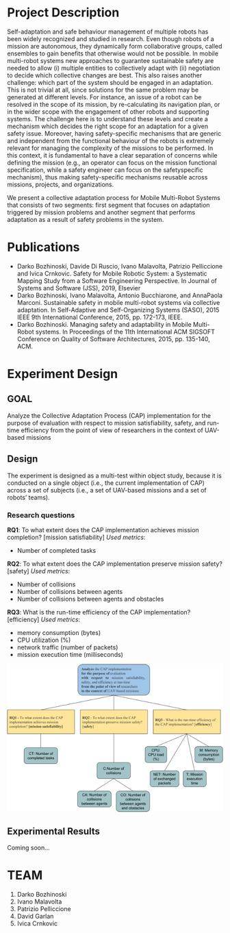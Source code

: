 # Project Description

Self-adaptation and safe behaviour management of multiple robots has been widely recognized and studied in research. Even though robots of a mission are autonomous, they dynamically form collaborative groups, called ensembles to gain benefits that otherwise would not be possible. In mobile multi-robot systems new approaches to guarantee sustainable safety are needed to allow (i) multiple entities to
collectively adapt with (ii) negotiation to decide which collective changes are best. This also raises another challenge: which part of the system should be engaged in an adaptation. This is not trivial at all, since solutions for the same problem may be generated at different levels. For instance, an issue of a robot can be resolved in the scope of its mission, by re-calculating its navigation plan, or in the wider scope with the engagement of other robots and supporting systems. The challenge here is to understand these levels and create a mechanism which decides the right scope for an adaptation for a given safety issue. Moreover, having safety-specific mechanisms that are generic and independent from the functional behaviour of the robots is extremely relevant for managing the complexity of
the missions to be performed. In this context, it is fundamental to have a clear separation of concerns while defining the mission (e.g., an operator can focus on the mission functional specification, while a safety engineer can focus on the safetyspecific mechanism), thus making safety-specific mechanisms reusable across missions, projects, and organizations.

We present a collective adaptation process for Mobile Multi-Robot Systems that consists of two segments: first segment that focuses on adaptation triggered by mission problems and another segment that performs adaptation as a result of safety problems in the system. 


# Publications

- Darko Bozhinoski, Davide Di Ruscio, Ivano Malavolta, Patrizio Pelliccione and Ivica Crnkovic. Safety for Mobile Robotic System: a Systematic Mapping Study from a Software Engineering Perspective. In Journal of Systems and Software (JSS), 2019, Elsevier 
- Darko Bozhinoski, Ivano Malavolta, Antonio Bucchiarone, and AnnaPaola Marconi. Sustainable safety in mobile multi-robot systems via collective adaptation. In Self-Adaptive and Self-Organizing Systems (SASO), 2015 IEEE 9th International Conference, 2015, pp. 172-173, IEEE.
- Darko Bozhinoski. Managing safety and adaptability in Mobile Multi-Robot systems. In Proceedings of the 11th International ACM SIGSOFT Conference on Quality of Software Architectures, 2015, pp. 135-140, ACM.


# Experiment Design

## GOAL

Analyze the Collective Adaptation Process (CAP) implementation for the purpose of evaluation  with respect to mission satisfiability, safety, and run-time efficiency 
from the point of view of researchers in the context of UAV-based missions

## Design
The experiment is designed as a multi-test within object study, because it is conducted on a single object (i.e., the current implementation of CAP) across a set of subjects (i.e., a set of UAV-based missions and a set of robots’ teams).

### Research questions

**RQ1**: To what extent does the CAP implementation achieves mission completion? [mission satisfiability]
_Used metrics_:
- Number of completed tasks

**RQ2**: To what extent does the CAP implementation preserve mission safety? [safety]
_Used metrics_:
- Number of collisions
- Number of collisions between agents
- Number of collisions between agents and obstacles

**RQ3**: What is the run-time efficiency of the CAP implementation? [efficiency]
_Used metrics_:
- memory consumption (bytes)
- CPU utilization (%)
- network traffic (number of packets)
- mission execution time (milliseconds)



![Image](image1.png)


## Experimental Results

Coming soon...



# TEAM
1. Darko Bozhinoski
2. Ivano Malavolta
3. Patrizio Pelliccione
4. David Garlan
5. Ivica Crnkovic

